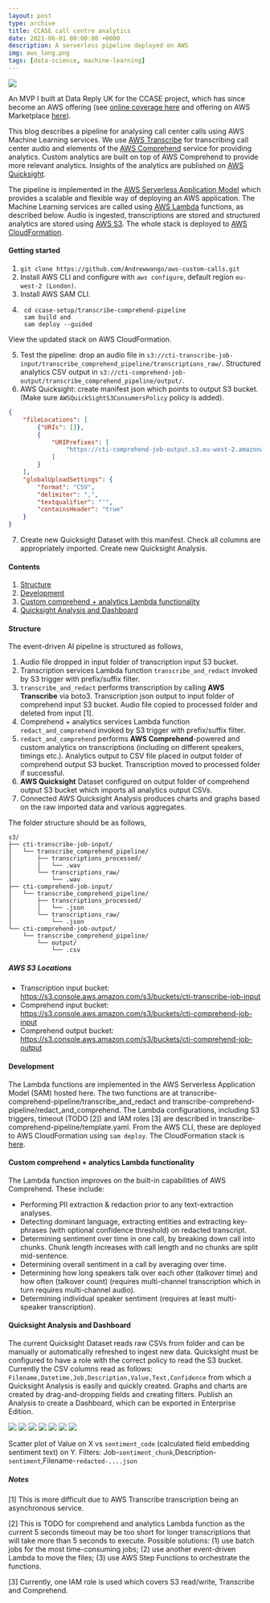 ```yaml
---
layout: post
type: archive
title: CCASE call centre analytics
date: 2021-06-01 00:00:00 +0000
description: A serverless pipeline deployed on AWS
img: aws_long.png
tags: [data-science, machine-learning]
---
```


[![](https://img.shields.io/badge/GitHub-View%20on%20GitHub-blue?logo=GitHub)](https://github.com/Andrewwango/aws-custom-calls)

An MVP I built at Data Reply UK for the CCASE project, which has since become an AWS offering (see [online coverage here](https://www.reply.com/data-reply/ccase) and offering on AWS Marketplace [here](https://aws.amazon.com/marketplace/pp/prodview-faqktzg244ufu)).

This blog describes a pipeline for analysing call center calls using AWS Machine Learning services. We use [AWS Transcribe](aws.amazon.com/transcribe/) for transcribing call center audio and elements of the [AWS Comprehend](https://aws.amazon.com/comprehend/) service for providing analytics. Custom analytics are built on top of AWS Comprehend to provide more relevant analytics. Insights of the analytics are published on [AWS Quicksight](aws.amazon.com/quicksight/).

The pipeline is implemented in the [AWS Serverless Application Model](https://aws.amazon.com/serverless/sam/) which provides a scalable and flexible way of deploying an AWS application. The Machine Learning services are called using [AWS Lambda](aws.amazon.com/lambda/) functions, as described below. Audio is ingested, transcriptions are stored and structured analytics are stored using [AWS S3](aws.amazon.com/s3/). The whole stack is deployed to [AWS CloudFormation](https://aws.amazon.com/cloudformation/).

#### Getting started

1. `git clone https://github.com/Andrewwango/aws-custom-calls.git`
2. Install AWS CLI and configure with `aws configure`, default region `eu-west-2 (London)`.
3. Install AWS SAM CLI.
4. 
        cd ccase-setup/transcribe-comprehend-pipeline
        sam build and 
        sam deploy --guided

View the updated stack on AWS CloudFormation.

5. Test the pipeline: drop an audio file in `s3://cti-transcribe-job-input/transcribe_comprehend_pipeline/transcriptions_raw/`. Structured analytics CSV output in  `s3://cti-comprehend-job-output/transcribe_comprehend_pipeline/output/`.
6. AWS Quicksight: create manifest json which points to output S3 bucket. (Make sure `AWSQuickSightS3ConsumersPolicy` policy is added).

```json
{
    "fileLocations": [
        {"URIs": []},
        {
            "URIPrefixes": [
                "https://cti-comprehend-job-output.s3.eu-west-2.amazonaws.com/transcribe_comprehend_pipeline/output/"
            ]
        }
    ],
    "globalUploadSettings": {
        "format": "CSV",
        "delimiter": ",",
        "textqualifier": "'",
        "containsHeader": "true"
    }
}
```
7. Create new Quicksight Dataset with this manifest. Check all columns are appropriately imported. Create new Quicksight Analysis.

#### Contents
1. [Structure](#Structure)
2. [Development](#Development)
3. [Custom comprehend + analytics Lambda functionality](#functionality)
4. [Quicksight Analysis and Dashboard](#qs)

#### Structure

The event-driven AI pipeline is structured as follows,

1. Audio file dropped in input folder of transcription input S3 bucket.
2. Transcription services Lambda function `transcribe_and_redact` invoked by S3 trigger with prefix/suffix filter.
3. `transcribe_and_redact` performs transcription by calling **AWS Transcribe** via boto3. Transcription json output to input folder of comprehend input S3 bucket. Audio file copied to processed folder and deleted from input [1].
4. Comprehend + analytics services Lambda function `redact_and_comprehend` invoked by S3 trigger with prefix/suffix filter.
5. `redact_and_comprehend` performs **AWS Comprehend**-powered and custom analytics on transcriptions (including on different speakers, timings etc.). Analytics output to CSV file placed in output folder of comprehend output S3 bucket. Transcription moved to processed folder if successful.
6. **AWS Quicksight** Dataset configured on output folder of comprehend output S3 bucket which imports all analytics output CSVs.
7. Connected AWS Quicksight Analysis produces charts and graphs based on the raw imported data and various aggregates.

The folder structure should be as follows,

```
s3/
├── cti-transcribe-job-input/
│   └── transcribe_comprehend_pipeline/
│       ├── transcriptions_processed/
│       │   └── .wav
│       └── transcriptions_raw/
│           └── .wav
├── cti-comprehend-job-input/
│   └── transcribe_comprehend_pipeline/
│       ├── transcriptions_processed/
│       │   └── .json
│       └── transcriptions_raw/
│           └── .json
└── cti-comprehend-job-output/
    └── transcribe_comprehend_pipeline/
        └── output/
            └── .csv
```

##### AWS S3 Locations

- Transcription input bucket: https://s3.console.aws.amazon.com/s3/buckets/cti-transcribe-job-input
- Comprehend input bucket: https://s3.console.aws.amazon.com/s3/buckets/cti-comprehend-job-input
- Comprehend output bucket: https://s3.console.aws.amazon.com/s3/buckets/cti-comprehend-job-output

#### Development

The Lambda functions are implemented in the AWS Serverless Application Model (SAM) hosted here. The two functions are at transcribe-comprehend-pipeline/transcribe_and_redact and transcribe-comprehend-pipeline/redact_and_comprehend. The Lambda configurations, including S3 triggers, timeout (TODO [2]) and IAM roles [3] are described in transcribe-comprehend-pipeline/template.yaml. From the AWS CLI, these are deployed to AWS CloudFormation using `sam deploy`. The CloudFormation stack is [here](https://eu-west-2.console.aws.amazon.com/cloudformation/home?region=eu-west-2#/stacks/stackinfo?stackId=arn%3Aaws%3Acloudformation%3Aeu-west-2%3A337847985510%3Astack%2Ftranscribe-comprehend-pipeline%2Ff80d0e30-ce9b-11eb-ad06-061b6b0df246). 


#### Custom comprehend + analytics Lambda functionality <a name="functionality"></a>

The Lambda function improves on the built-in capabilities of AWS Comprehend. These include:

- Performing PII extraction & redaction prior to any text-extraction analyses.
- Detecting dominant language, extracting entities and extracting key-phrases (with optional confidence threshold) on redacted transcript.
- Determining sentiment over time in one call, by breaking down call into chunks. Chunk length increases with call length and no chunks are split mid-sentence.
- Determining overall sentiment in a call by averaging over time.
- Determining how long speakers talk over each other (talkover time) and how often (talkover count) (requires multi-channel transcription which in turn requires multi-channel audio).
- Determining individual speaker sentiment (requires at least multi-speaker transcription).

#### Quicksight Analysis and Dashboard <a name="qs"></a>

The current Quicksight Dataset reads raw CSVs from folder and can be manually or automatically refreshed to ingest new data. Quicksight must be configured to have a role with the correct policy to read the S3 bucket. Currently the CSV columns read as follows: `Filename,Datetime,Job,Description,Value,Text,Confidence` from which a Quicksight Analysis is easily and quickly created. Graphs and charts are created by drag-and-dropping fields and creating filters. Publish an Analysis to create a Dashboard, which can be exported in Enterprise Edition.

![](https://raw.githubusercontent.com/Andrewwango/aws-custom-calls/main/docs/quicksight-sentiment.png)
![](https://raw.githubusercontent.com/Andrewwango/aws-custom-calls/main/docs/quicksight-entities.png)
![](https://raw.githubusercontent.com/Andrewwango/aws-custom-calls/main/docs/quicksight-keyphrases.png)
![](https://raw.githubusercontent.com/Andrewwango/aws-custom-calls/main/docs/quicksight-talkover.png)
![](https://raw.githubusercontent.com/Andrewwango/aws-custom-calls/main/docs/quicksight-languages.png)
![](https://raw.githubusercontent.com/Andrewwango/aws-custom-calls/main/docs/quicksight-keyphraseswordcloud.png)
![](https://raw.githubusercontent.com/Andrewwango/aws-custom-calls/main/docs/quicksight-sentimentovertime.png)

Scatter plot of Value on X vs `sentiment_code` (calculated field embedding sentiment text) on Y. Filters: Job-`sentiment_chunk`,Description-`sentiment`,Filename-`redacted-....json`

##### Notes

[1] This is more difficult due to AWS Transcribe transcription being an asynchronous service.

[2] This is TODO for comprehend and analytics Lambda function as the current 5 seconds timeout may be too short for longer transcriptions that
will take more than 5 seconds to execute. Possible solutions: (1) use batch jobs for the most time-consuming jobs; (2) use another event-driven
Lambda to move the files; (3) use AWS Step Functions to orchestrate the functions.

[3] Currently, one IAM role is used which covers S3 read/write, Transcribe and Comprehend.

